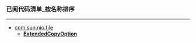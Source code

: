 ### 已阅代码清单_按名称排序


--------------------------------------------------
* [com.sun.nio.file](src/com/sun/nio/file)
  * [**ExtendedCopyOption**](src/com/sun/nio/file/ExtendedCopyOption.java)